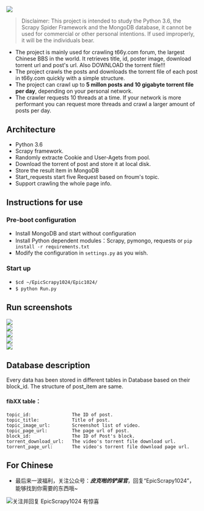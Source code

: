 
![][py3x]

> Disclaimer: This project is intended to study the Python 3.6, the Scrapy Spider Framework and the MongoDB database, it cannot be used for commercial or other personal intentions. If used improperly, it will be the individuals bear.

* The project is mainly used for crawling t66y.com forum, the largest Chinese BBS in the world. It retrieves title, id, poster image, download torrent url and post's url. Also DOWNLOAD the torrent file!!!
* The project crawls the posts and downloads the torrent file of each post in t66y.com quickly with a simple structure.
* The project can crawl up to **5 millon posts and 10 gigabyte torrent file per day**, depending on your personal network. 
* The crawler requests 10 threads at a time. If your network is more performant you can request more threads and crawl a larger amount of posts per day. 


## Architecture

* Python 3.6
* Scrapy framework.
* Randomly extracte Cookie and User-Agets from pool.
* Download the torrent of post and store it at local disk.
* Store the result item in MongoDB
* Start_requests start five Request based on froum's topic.
* Support crawling the whole page info.


## Instructions for use

### Pre-boot configuration

* Install MongoDB and start without configuration
* Install Python dependent modules：Scrapy, pymongo, requests or `pip install -r requirements.txt`
* Modify the configuration in `settings.py` as you wish.

### Start up

* `$cd ~/EpicScrapy1024/Epic1024/`
* `$ python Run.py`


## Run screenshots
![](https://wx4.sinaimg.cn/mw1024/a726c4d3gy1fr9p3tn7pyg20sb0dl1ky.gif)  
![](https://mmbiz.qpic.cn/mmbiz_png/jA4Qc7C9IZSP5NvCWOHL0yuZ8w5KyibISsVRic2XxECG7ZTArjGJew2YEdXNicSVTp5dGiaaaEKaMHxxHkSBc8SoFw/0?wx_fmt=png)  
![](https://mmbiz.qpic.cn/mmbiz_png/jA4Qc7C9IZSP5NvCWOHL0yuZ8w5KyibISwvFicyK9A1rJffECHmlHzcKaiczowIRqU4dmcy2VKs0ib4QG3hC0w9ia1w/0?wx_fmt=png)  
![](https://mmbiz.qpic.cn/mmbiz_png/jA4Qc7C9IZSP5NvCWOHL0yuZ8w5KyibISseQ4lHD6ia9jsVutsY1ib6DT00SGtw0N1ojeNJB0geUnUXwdLtJjNbFg/0?wx_fmt=png)  
![](https://mmbiz.qpic.cn/mmbiz_png/jA4Qc7C9IZSP5NvCWOHL0yuZ8w5KyibIS6aq4pfC2O5FMOUKaia8QeNXLdtah4vph0eGtLKz2ABmaj7vyUgYzypg/0?wx_fmt=png)  

## Database description

Every data has been stored in different tables in Database based on their block_id. The structure of post_item are same.

#### fibXX table：
  
    topic_id:               The ID of post.
    topic_title:            Title of post.
    topic_image_url:        Screenshot list of video.
    topic_page_url:         The page url of post.
    block_id:               The ID of Post's block.
    torrent_download_url:   The video's torrent file download url.
    torrent_page_url:       The video's torrent file download page url.

## For Chinese

* 最后来一波福利，关注公众号：***皮克啪的铲屎官***，回复“EpicScrapy1024”，能够找到你需要的东西哦~

![关注并回复 EpicScrapy1024 有惊喜](https://mmbiz.qpic.cn/mmbiz_jpg/jA4Qc7C9IZS5CU8Eicxw9K4kIY8BibzDJX6QiahNQ0wDC2HLheXWp6CpITXBWcxt6E4SRlxHJyrxNO6v6TlKMgeUg/0?wx_fmt=jpeg)




[py3x]: https://img.shields.io/badge/python-3.x-brightgreen.svg
